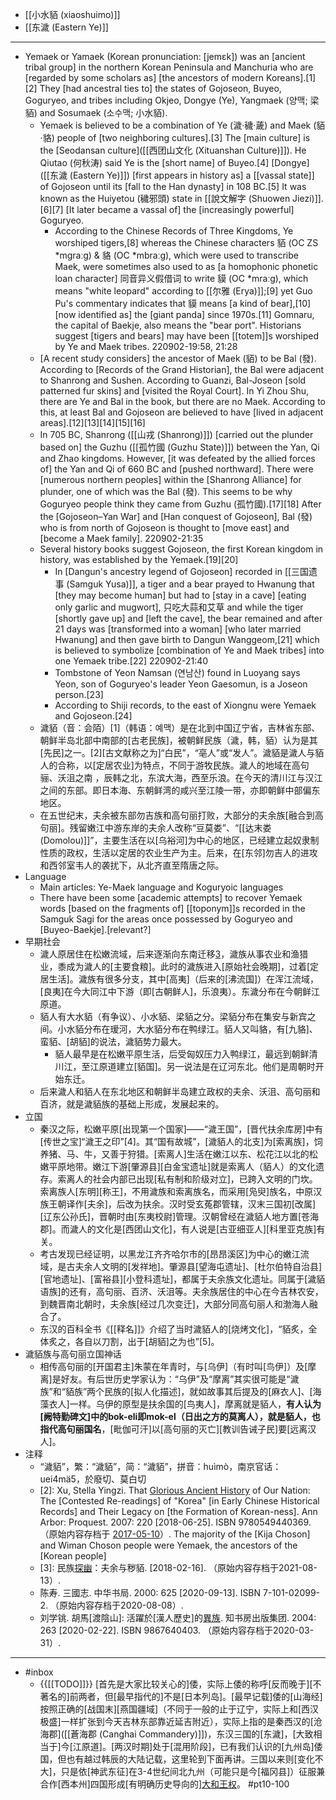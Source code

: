- [[小水貊 (xiaoshuimo)]]
- [[东濊 (Eastern Ye)]]
- ---
- Yemaek or Yamaek (Korean pronunciation: [jemɛk]) was an [ancient tribal group] in the northern Korean Peninsula and Manchuria who are [regarded by some scholars as] [the ancestors of modern Koreans].[1][2] They [had ancestral ties to] the states of Gojoseon, Buyeo, Goguryeo, and tribes including Okjeo, Dongye (Ye), Yangmaek (양맥; 梁貊) and Sosumaek (소수맥; 小水貊).
    - Yemaek is believed to be a combination of Ye (濊·穢·薉) and Maek (貊·貉) people of [two neighboring cultures].[3] The [main culture] is the [Seodansan culture]([[西团山文化 (Xituanshan Culture)]]). He Qiutao (何秋涛) said Ye is the [short name] of Buyeo.[4] [Dongye]([[东濊 (Eastern Ye)]]) [first appears in history as] a [[vassal state]] of Gojoseon until its [fall to the Han dynasty] in 108 BC.[5] It was known as the Huiyetou (穢邪頭) state in [[說文解字 (Shuowen Jiezi)]].[6][7] [It later became a vassal of] the [increasingly powerful] Goguryeo. 
        - According to the Chinese Records of Three Kingdoms, Ye worshiped tigers,[8] whereas the Chinese characters 貊 (OC ZS *mɡraːɡ) & 貉 (OC *mbraːɡ), which were used to transcribe Maek, were sometimes also used to as [a homophonic phonetic loan character] 同音异义假借词 to write 貘 (OC *mraːɡ), which means "white leopard" according to [[尔雅 (Erya)]];[9] yet Guo Pu's commentary indicates that 貘 means [a kind of bear],[10] [now identified as] the [giant panda] since 1970s.[11] Gomnaru, the capital of Baekje, also means the "bear port". Historians suggest [tigers and bears] may have been [[totem]]s worshiped by Ye and Maek tribes.
220902-19:58, 21:28
    - [A recent study considers] the ancestor of Maek (貊) to be Bal (發). According to [Records of the Grand Historian], the Bal were adjacent to Shanrong and Sushen. According to Guanzi, Bal-Joseon [sold patterned fur skins] and [visited the Royal Court]. In Yi Zhou Shu, there are Ye and Bal in the book, but there are no Maek. According to this, at least Bal and Gojoseon are believed to have [lived in adjacent areas].[12][13][14][15][16]
    - In 705 BC, Shanrong ([[山戎 (Shanrong)]]) [carried out the plunder based on] the Guzhu ([[孤竹國 (Guzhu State)]]) between the Yan, Qi and Zhao kingdoms. However, [it was defeated by the allied forces of] the Yan and Qi of 660 BC and [pushed northward]. There were [numerous northern peoples] within the [Shanrong Alliance] for plunder, one of which was the Bal (發). This seems to be why Goguryeo people think they came from Guzhu (孤竹國).[17][18] After the [Gojoseon–Yan War] and [Han conquest of Gojoseon], Bal (發) who is from north of Gojoseon is thought to [move east] and [become a Maek family].
220902-21:35
    - Several history books suggest Gojoseon, the first Korean kingdom in history, was established by the Yemaek.[19][20]
        - In [Dangun's ancestry legend of Gojoseon] recorded in [[三国遗事 (Samguk Yusa)]], a tiger and a bear prayed to Hwanung that [they may become human] but had to [stay in a cave] [eating only garlic and mugwort], 只吃大蒜和艾草 and while the tiger [shortly gave up] and [left the cave], the bear remained and after 21 days was [transformed into a woman] [who later married Hwanung] and then gave birth to Dangun Wanggeom,[21] which is believed to symbolize [combination of Ye and Maek tribes] into one Yemaek tribe.[22]
220902-21:40
        - Tombstone of Yeon Namsan (연남산) found in Luoyang says Yeon, son of Goguryeo's leader Yeon Gaesomun, is a Joseon person.[23]
        - According to Shiji records, to the east of Xiongnu were Yemaek and Gojoseon.[24]
    - 濊貊（音：会陌）[1]（韩语：예맥）是在北到中国辽宁省，吉林省东部、朝鲜半岛北部中南部的[古老民族]，被朝鲜民族（濊，韩，貊）认为是其[先民]之一。[2][古文献称之为]“白民”，“亳人”或“发人”。濊貊是濊人与貊人的合称，以[定居农业]为特点，不同于游牧民族。濊人的地域在高句骊、沃沮之南 ，辰韩之北，东滨大海，西至乐浪。在今天的清川江与汉江之间的东部。即日本海、东朝鲜湾的咸兴至江陵一带，亦即朝鲜中部偏东地区。
    - 在五世纪末，夫余被东部勿吉族和高句丽打败，大部分的夫余族[融合到高句丽]。残留嫩江中游东岸的夫余人改称“豆莫娄”、“[[达末娄 (Domolou)]]”，主要生活在以[乌裕河]为中心的地区，已经建立起奴隶制性质的政权，生活以定居的农业生产为主。后来，在[东邻]勿吉人的进攻和西邻室韦人的袭扰下，从北齐直至隋唐之际。
- Language
    - Main articles: Ye-Maek language and Koguryoic languages
    - There have been some [academic attempts] to recover Yemaek words [based on the fragments of] [[toponym]]s recorded in the Samguk Sagi for the areas once possessed by Goguryeo and [Buyeo-Baekje].[relevant?]
- 早期社会
    - 濊人原居住在松嫩流域，后来逐渐向东南迁移[3](((A_fsdpY4Y)))，濊族从事农业和渔猎业，黍成为濊人的[主要食粮]。此时的濊族进入[原始社会晚期]，过着[定居生活]。濊族有很多分支，其中[高夷]（后来的[沸流国]）在浑江流域，[良夷]在今大同江中下游（即[古朝鲜人]，乐浪夷）。东濊分布在今朝鲜江原道。
    - 貊人有大水貊（有争议）、小水貊、梁貊之分。梁貊分布在集安与新宾之间。小水貊分布在瑷河，大水貊分布在鸭绿江。貊人又叫貉，有[九貉]、蛮貊、[胡貊]的说法，濊貊势力最大。
        - 貊人最早是在松嫩平原生活，后受匈奴压力入鸭绿江，最远到朝鲜清川江，至江原道建立[貊国]。另一说法是在辽河东北。他们是周朝时开始东迁。
    - 后来濊人和貊人在东北地区和朝鲜半岛建立政权的夫余、沃沮、高句丽和百济，就是濊貊族的基础上形成，发展起来的。
- 立国
    - 秦汉之际，松嫩平原[出现第一个国家]——“濊王国”，[晋代扶余库房]中有[传世之宝]“濊王之印”[4]。其“国有故城”，[濊貊人的北支]为[索离族]，饲养猪、马、牛，又善于狩猎。[索离人]生活在嫩江以东、松花江以北的松嫩平原地带。嫩江下游[肇源县][白金宝遗址]就是索离人（貊人）的文化遗存。索离人的社会内部已出现[私有制和阶级对立]，已跨入文明的门坎。索离族人[东明][称王]，不用濊族和索离族名，而采用[凫臾]族名，中原汉族王朝译作[夫余]，后改为扶余。汉时受玄菟郡管辖，汉末三国初[改属][辽东公孙氏]，晋朝时由[东夷校尉]管理。汉朝曾经在濊貊人地方置[苍海郡]。而濊人的文化是[西团山文化]，有人说是[古亚细亚人][科里亚克族]有关。
    - 考古发现已经证明，以黑龙江齐齐哈尔市的[昂昂溪区]为中心的嫩江流域，是古夫余人文明的[发祥地]。肇源县[望海屯遗址]、[杜尔伯特自治县][官地遗址]、[富裕县][小登科遗址]，都属于夫余族文化遗址。同属于[濊貊语族]的还有，高句丽、百济、沃沮等。夫余族居住的中心在今吉林农安，到魏晋南北朝时，夫余族[经过几次变迁]，大部分同高句丽人和渤海人融合了。
    - 东汉的百科全书《[[释名]]》介绍了当时濊貊人的[烧烤文化]，“貊炙，全体炙之，各自以刀割，出于[胡貊]之为也”[5]。
- 濊貊族与高句丽立国神话
    - 相传高句丽的[开国君主]朱蒙在年青时，与[乌伊]（有时叫[鸟伊]）及[摩离]是好友。有后世历史学家认为：“乌伊”及“摩离”其实很可能是“濊族”和“貊族”两个民族的[拟人化描述]，就如故事其后提及的[麻衣人]、[海藻衣人]一样。乌伊的原型是扶余国的[鸟夷人]，摩离就是貊人，**有人认为[阙特勤碑文]中的bok-eli即mok-el（日出之方的莫离人），就是貊人，也指代高句丽国名**，[毗伽可汗]以[高句丽的灭亡][教训告诫子民]要[远离汉人]。
- 注释
    - “濊貊”，繁：“濊貊”，简：“濊貊”，拼音：huìmò，南京官话：uei4mä5，於廢切、莫白切
    - [2]: Xu, Stella Yingzi. That [Glorious Ancient History](http://search.proquest.com/docview/304872860) of Our Nation: The [Contested Re-readings] of "Korea" [in Early Chinese Historical Records] and Their Legacy on [the Formation of Korean-ness]. Ann Arbor: Proquest. 2007: 220 [2018-06-25]. ISBN 9780549440369. （原始内容存档于 [2017-05-10](https://web.archive.org/web/20170510082244/http://search.proquest.com/docview/304872860)）. The majority of the [Kija Choson] and Wiman Choson people were Yemaek, the ancestors of the [Korean people]
    - [3]: 民族[探幽](https://web.archive.org/web/20210813220515/https://www.toutiao.com/i6408329391700443650/)：夫余与秽貊. [2018-02-16]. （原始内容存档于2021-08-13）.
    - 陈寿. 三國志. 中华书局. 2000: 625 [2020-09-13]. ISBN 7-101-02099-2. （原始内容存档于2020-08-08）.
    - 刘学铫. 胡馬[渡陰山]: 活躍於[漢人歷史]的[異族](https://books.google.co.jp/books?id=fuwdXASoxSkC&pg=PA263&lpg=PA263&source=bl&ots=bPV42I1SFF&sig=1nBXbUWI0qmHaCaBdxLspBJ7rHQ&hl=en&sa=X&redir_esc=y#v=onepage). 知书房出版集团. 2004: 263 [2020-02-22]. ISBN 9867640403. （原始内容存档于2020-03-31）.
- ---
- #inbox
    - {{[[TODO]]}} [首先是大家比较关心的]倭，实际上倭的称呼[反而晚于][不著名的]前两者，但[最早指代的]不是[日本列岛]。[最早记载]倭的[山海经]按照正确的[战国末][燕国疆域]（不同于一般的止于辽宁，实际上和[西汉极盛]一样扩张到今天吉林东部靠近延吉附近），实际上指的是秦西汉的[沧海郡]([[蒼海郡 (Canghai Commandery)]])，东汉三国的[东濊]，[大致相当于]今[江原道]。[两汉时期]处于[混用阶段]，已有我们认识的[九州岛]倭国，但也有越过韩辰的大陆记载，这里轮到下面再讲。三国以来则[变化不大]，只是依[神武东征]在3-4世纪间北九州（可能只是今[福冈县]）征服兼合作[西本州]四国形成[有明确历史导向的][大和王权](https://www.zhihu.com/question/469901307/answer/1980402165)。 #pt10-100
